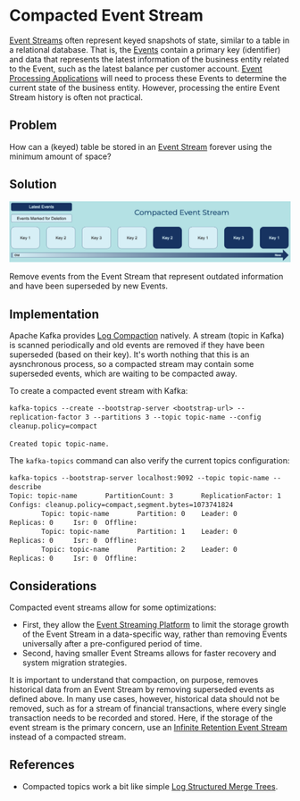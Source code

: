 # Compacted Event Stream
[Event Streams](../event-stream/event-stream.md) often represent keyed snapshots of state, similar to a table in a relational database. That is, the [Events](../event/event.md) contain a primary key (identifier) and data that represents the latest information of the business entity related to the Event, such as the latest balance per customer account. [Event Processing Applications](../event-processing/event-processing-application.md) will need to process these Events to determine the current state of the business entity. However, processing the entire Event Stream history is often not practical.

## Problem
How can a (keyed) table be stored in an [Event Stream](../event-stream/event-stream.md) forever using the minimum amount of space?

## Solution
![compacted-event-stream](../img/compacted-event-stream.png)

Remove events from the Event Stream that represent outdated information and have been superseded by new Events.

## Implementation
Apache Kafka provides [Log Compaction](https://kafka.apache.org/documentation/#compaction) natively. A stream (topic in Kafka) is scanned periodically and old events are removed if they have been superseded (based on their key). It's worth nothing that this is an aysnchronous process, so a compacted stream may contain some superseded events, which are waiting to be compacted away.

To create a compacted event stream with Kafka:
```
kafka-topics --create --bootstrap-server <bootstrap-url> --replication-factor 3 --partitions 3 --topic topic-name --config cleanup.policy=compact

Created topic topic-name.
```

The `kafka-topics` command can also verify the current topics configuration:
```
kafka-topics --bootstrap-server localhost:9092 --topic topic-name --describe
Topic: topic-name       PartitionCount: 3       ReplicationFactor: 1    Configs: cleanup.policy=compact,segment.bytes=1073741824
        Topic: topic-name       Partition: 0    Leader: 0       Replicas: 0     Isr: 0  Offline:
        Topic: topic-name       Partition: 1    Leader: 0       Replicas: 0     Isr: 0  Offline:
        Topic: topic-name       Partition: 2    Leader: 0       Replicas: 0     Isr: 0  Offline:
```

## Considerations
Compacted event streams allow for some optimizations:

* First, they allow the [Event Streaming Platform](../event-stream/event-streaming-platform.md) to limit the storage growth of the Event Stream in a data-specific way, rather than removing Events universally after a pre-configured period of time.
* Second, having smaller Event Streams allows for faster recovery and system migration strategies.

It is important to understand that compaction, on purpose, removes historical data from an Event Stream by removing superseded events as defined above. In many use cases, however, historical data should not be removed, such as for a stream of financial transactions, where every single transaction needs to be recorded and stored. Here, if the storage of the event stream is the primary concern, use an [Infinite Retention Event Stream](infinite-retention-event-stream.md) instead of a compacted stream.

## References
* Compacted topics work a bit like simple [Log Structured Merge Trees](http://www.benstopford.com/2015/02/14/log-structured-merge-trees/).
